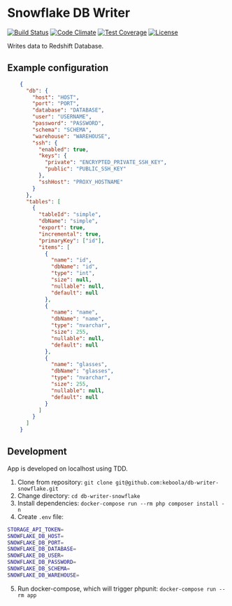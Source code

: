 # Snowflake DB Writer

[![Build Status](https://travis-ci.org/keboola/db-writer-snowflake.svg?branch=master)](https://travis-ci.org/keboola/db-writer-snowflake)
[![Code Climate](https://codeclimate.com/github/keboola/db-writer-snowflake/badges/gpa.svg)](https://codeclimate.com/github/keboola/db-writer-snowflake)
[![Test Coverage](https://codeclimate.com/github/keboola/db-writer-snowflake/badges/coverage.svg)](https://codeclimate.com/github/keboola/db-writer-snowflake/coverage)
[![License](https://img.shields.io/badge/license-MIT-blue.svg)](https://github.com/keboola/db-writer-snowflake/blob/master/LICENSE.md)

Writes data to Redshift Database.

## Example configuration

```json
    {
      "db": {        
        "host": "HOST",
        "port": "PORT",
        "database": "DATABASE",
        "user": "USERNAME",
        "password": "PASSWORD",
        "schema": "SCHEMA",
        "warehouse": "WAREHOUSE",
        "ssh": {
          "enabled": true,
          "keys": {
            "private": "ENCRYPTED_PRIVATE_SSH_KEY",
            "public": "PUBLIC_SSH_KEY"
          },
          "sshHost": "PROXY_HOSTNAME"
        }
      },
      "tables": [
        {
          "tableId": "simple",
          "dbName": "simple",
          "export": true, 
          "incremental": true,
          "primaryKey": ["id"],
          "items": [
            {
              "name": "id",
              "dbName": "id",
              "type": "int",
              "size": null,
              "nullable": null,
              "default": null
            },
            {
              "name": "name",
              "dbName": "name",
              "type": "nvarchar",
              "size": 255,
              "nullable": null,
              "default": null
            },
            {
              "name": "glasses",
              "dbName": "glasses",
              "type": "nvarchar",
              "size": 255,
              "nullable": null,
              "default": null
            }
          ]                                
        }
      ]
    }
```

## Development

App is developed on localhost using TDD.

1. Clone from repository: `git clone git@github.com:keboola/db-writer-snowflake.git`
2. Change directory: `cd db-writer-snowflake`
3. Install dependencies: `docker-compose run --rm php composer install -n`
4. Create `.env` file:
```bash
STORAGE_API_TOKEN=
SNOWFLAKE_DB_HOST=
SNOWFLAKE_DB_PORT=
SNOWFLAKE_DB_DATABASE=
SNOWFLAKE_DB_USER=
SNOWFLAKE_DB_PASSWORD=
SNOWFLAKE_DB_SCHEMA=
SNOWFLAKE_DB_WAREHOUSE=
```
5. Run docker-compose, which will trigger phpunit: `docker-compose run --rm app`
